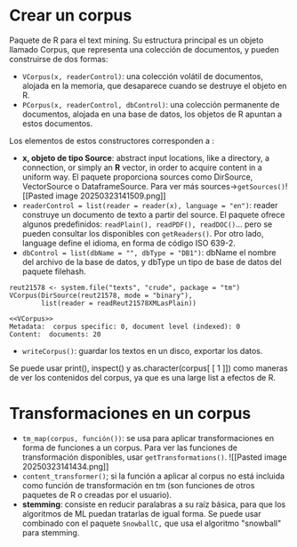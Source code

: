 # Crear un corpus

Paquete de R para el text mining. Su estructura principal es un objeto llamado Corpus, que representa una colección de documentos, y pueden construirse de dos formas: 

- `VCorpus(x, readerControl)`: una colección volátil de documentos, alojada en la memoria, que desaparece cuando se destruye el objeto en R. 
- `PCorpus(x, readerControl, dbControl)`: una colección permanente de documentos, alojada en una base de datos, los objetos de R apuntan a estos documentos. 

Los elementos de estos constructores corresponden a :

- **x, objeto de tipo Source**: abstract input locations, like a directory, a connection, or simply an **R** vector, in order to acquire content in a uniform way. El paquete proporciona sources como DirSource, VectorSource o DataframeSource. Para ver más sources->`getSources()`![[Pasted image 20250323141509.png]]
- `readerControl = list(reader = reader(x), language = "en")`: reader construye un documento de texto a partir del source. El paquete ofrece algunos predefinidos: `readPlain(), readPDF(), readDOC()`... pero se pueden consultar los disponibles con `getReaders()`. Por otro lado, language define el idioma, en forma de código ISO 639-2. 
- `dbControl = list(dbName = "", dbType = "DB1")`: dbName el nombre del archivo de la base de datos, y dbType un tipo de base de datos del paquete filehash. 

```
reut21578 <- system.file("texts", "crude", package = "tm")
VCorpus(DirSource(reut21578, mode = "binary"),
        list(reader = readReut21578XMLasPlain))

<<VCorpus>>
Metadata:  corpus specific: 0, document level (indexed): 0
Content:  documents: 20
```

- `writeCorpus()`: guardar los textos en un disco, exportar los datos. 

Se puede usar print(), inspect() y as.character(corpus[ [ 1 ]]) como maneras de ver los contenidos del corpus, ya que es una large list a efectos de R. 

# Transformaciones en un corpus

- `tm_map(corpus, función())`: se usa para aplicar transformaciones en forma de funciones a un corpus. Para ver las funciones de transformación disponibles, usar `getTransformations()`. ![[Pasted image 20250323141434.png]]
- `content_transformer()`; si la función a aplicar al corpus no está incluida como función de transformación en tm (son funciones de otros paquetes de R o creadas por el usuario). 
- **stemming**: consiste en reducir paralabras a su raíz básica, para que los algoritmos de ML puedan tratarlas de igual forma. Se puede usar combinado con el paquete `SnowballC,` que usa el algoritmo "snowball" para stemming. 

